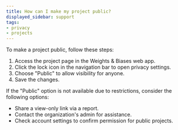 ```yaml
---
title: How can I make my project public?
displayed_sidebar: support
tags:
- privacy
- projects
---
```

To make a project public, follow these steps:

1. Access the project page in the Weights & Biases web app.
2. Click the lock icon in the navigation bar to open privacy settings.
3. Choose "Public" to allow visibility for anyone.
4. Save the changes.

If the "Public" option is not available due to restrictions, consider the following options:

- Share a view-only link via a report.
- Contact the organization's admin for assistance.
- Check account settings to confirm permission for public projects.